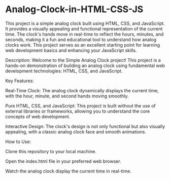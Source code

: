 # Analog-Clock-in-HTML-CSS-JS

This project is a simple analog clock built using HTML, CSS, and JavaScript. It provides a visually appealing and functional representation of the current time. The clock's hands move in real-time to reflect the hours, minutes, and seconds, making it a fun and educational tool to understand how analog clocks work. This project serves as an excellent starting point for learning web development basics and enhancing your JavaScript skills.

Description:
Welcome to the Simple Analog Clock project! This project is a hands-on demonstration of building an analog clock using fundamental web development technologies: HTML, CSS, and JavaScript. 

Key Features:

Real-Time Clock: The analog clock dynamically displays the current time, with the hour, minute, and second hands moving smoothly.

Pure HTML, CSS, and JavaScript: This project is built without the use of external libraries or frameworks, allowing you to understand the core concepts of web development.

Interactive Design: The clock's design is not only functional but also visually appealing, with a classic analog clock face and smooth animations.

How to Use:

Clone this repository to your local machine.

Open the index.html file in your preferred web browser.

Watch the analog clock display the current time in real-time.
